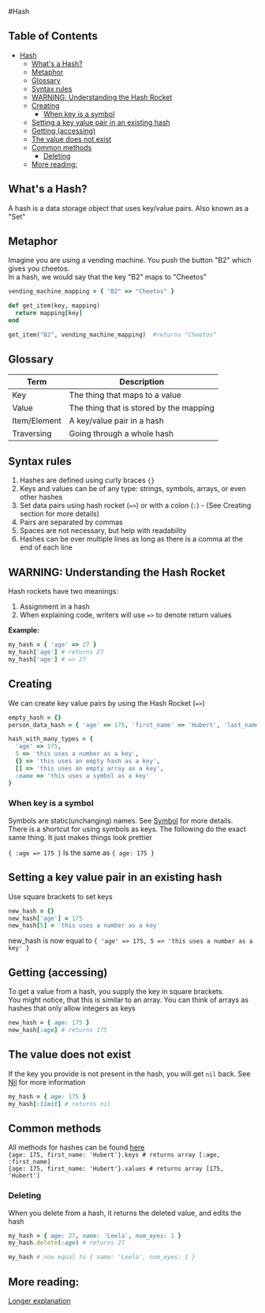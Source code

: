 #Hash

## Table of Contents
   * [Hash](#hash)
      * [What's a Hash?](#whats-a-hash)
      * [Metaphor](#metaphor)
      * [Glossary](#glossary)
      * [Syntax rules](#syntax-rules)
      * [WARNING: Understanding the Hash Rocket](#warning-understanding-the-hash-rocket)
      * [Creating](#creating)
         * [When key is a symbol](#when-key-is-a-symbol)
      * [Setting a key value pair in an existing hash](#setting-a-key-value-pair-in-an-existing-hash)
      * [Getting (accessing)](#getting-accessing)
      * [The value does not exist](#the-value-does-not-exist)
      * [Common methods](#common-methods)
         * [Deleting](#deleting)
      * [More reading:](#more-reading)

## What's a Hash?
A hash is a data storage object that uses key/value pairs.  Also known as a "Set"  

## Metaphor
Imagine you are using a vending machine.  You push the button "B2" which gives you cheetos.  
In a hash, we would say that the key "B2" maps to "Cheetos"

```ruby
vending_machine_mapping = { "B2" => "Cheetos" }

def get_item(key, mapping)
  return mapping[key]
end

get_item("B2", vending_machine_mapping)  #returns "Cheetos"
```

## Glossary
| Term | Description |
| --- | --- |
| Key | The thing that maps to a value |
| Value | The thing that is stored by the mapping |
| Item/Element | A key/value pair in a hash |
| Traversing | Going through a whole hash |

## Syntax rules
1) Hashes are defined using curly braces `{}`  
2) Keys and values can be of any type: strings, symbols, arrays, or even other hashes  
3) Set data pairs using hash rocket (`=>`) or with a colon (`:`) - (See Creating section for more details)  
4) Pairs are separated by commas  
5) Spaces are not necessary, but help with readability  
6) Hashes can be over multiple lines as long as there is a comma at the end of each line  
  
## WARNING: Understanding the Hash Rocket
Hash rockets have two meanings:  
  1) Assignment in a hash  
  2) When explaining code, writers will use `=>` to denote return values  

**Example:**
```ruby
my_hash = { 'age' => 27 }
my_hash['age'] # returns 27
my_hash['age'] # => 27
```

## Creating
We can create key value pairs by using the Hash Rocket (`=>`)  
```ruby
empty_hash = {}
person_data_hash = { 'age' => 175, 'first_name' => 'Hubert', 'last_name' => 'Farnsworth'}

hash_with_many_types = { 
  'age' => 175, 
  5 => 'this uses a number as a key', 
  {} => 'this uses an empty hash as a key', 
  [] => 'this uses an empty array as a key',
  :name => 'this uses a symbol as a key'
}
```

### When key is a symbol
Symbols are static(unchanging) names.  See [Symbol](/explanations/symbol.md) for more details.  
There is a shortcut for using symbols as keys.  The following do the exact same thing.  It just makes things look prettier

`{ :age => 175 }` Is the same as `{ age: 175 }`



## Setting a key value pair in an existing hash
Use square brackets to set keys
```ruby
new_hash = {}
new_hash['age'] = 175
new_hash[5] = 'this uses a number as a key'
```
new_hash is now equal to `{ 'age' => 175, 5 => 'this uses a number as a key' }`


## Getting (accessing)
To get a value from a hash, you supply the key in square brackets.  
You might notice, that this is similar to an array.  You can think of arrays as hashes that only allow integers as keys
```ruby
new_hash = { age: 175 }
new_hash[:age] # returns 175
```

## The value does not exist
If the key you provide is not present in the hash, you will get `nil` back.  See [Nil](/explanations/nil.md) for more information  

```ruby
my_hash = { age: 175 }
my_hash[:limit] # returns nil
```

## Common methods
All methods for hashes can be found [here](http://ruby-doc.org/core-2.3.0/Hash.html)  
`{age: 175, first_name: 'Hubert'}.keys # returns array [:age, :first_name]`  
`{age: 175, first_name: 'Hubert'}.values # returns array [175, 'Hubert']`  

### Deleting
When you delete from a hash, it returns the deleted value, and edits the hash
```ruby
my_hash = { age: 27, name: 'Leela', num_eyes: 1 }
my_hash.delete(:age) # returns 27

my_hash # now equal to { name: 'Leela', num_eyes: 1 }
```

## More reading:
[Longer explanation](http://www.eriktrautman.com/posts/ruby-explained-hashes)


